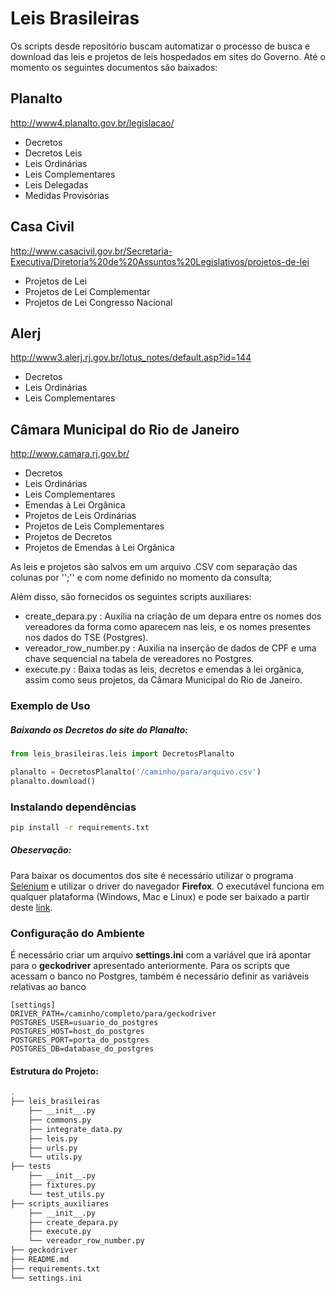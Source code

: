 # Leis Brasileiras

Os scripts desde repositório buscam automatizar o processo de busca e download das leis e projetos de leis
hospedados em sites do Governo. Até o momento os seguintes documentos são baixados:

## Planalto
http://www4.planalto.gov.br/legislacao/

  - Decretos
  - Decretos Leis
  - Leis Ordinárias
  - Leis Complementares
  - Leis Delegadas
  - Medidas Provisórias

## Casa Civil
http://www.casacivil.gov.br/Secretaria-Executiva/Diretoria%20de%20Assuntos%20Legislativos/projetos-de-lei

   - Projetos de Lei
   - Projetos de Lei Complementar
   - Projetos de Lei Congresso Nacional


## Alerj
http://www3.alerj.rj.gov.br/lotus_notes/default.asp?id=144

  - Decretos
  - Leis Ordinárias
  - Leis Complementares

## Câmara Municipal do Rio de Janeiro
http://www.camara.rj.gov.br/

  - Decretos
  - Leis Ordinárias
  - Leis Complementares
  - Emendas à Lei Orgânica
  - Projetos de Leis Ordinárias
  - Projetos de Leis Complementares
  - Projetos de Decretos
  - Projetos de Emendas à Lei Orgânica


As leis e projetos são salvos em um arquivo .CSV com separação das colunas por '';'' e com nome definido no momento da consulta;

Além disso, são fornecidos os seguintes scripts auxiliares:
  - create_depara.py : Auxilia na criação de um depara entre os nomes dos vereadores da forma como aparecem nas leis, e os nomes presentes nos dados do TSE (Postgres).
  - vereador_row_number.py : Auxilia na inserção de dados de CPF e uma chave sequencial na tabela de vereadores no Postgres.
  - execute.py : Baixa todas as leis, decretos e emendas à lei orgânica, assim como seus projetos, da Câmara Municipal do Rio de Janeiro.

### Exemplo de Uso
##### Baixando os Decretos do site do Planalto: 
```python
from leis_brasileiras.leis import DecretosPlanalto

planalto = DecretosPlanalto('/caminho/para/arquivo.csv')
planalto.download()
```

### Instalando dependências

```bash
pip install -r requirements.txt
```

##### Obeservação:
Para baixar os documentos dos site é necessário utilizar o programa
[Selenium](https://www.seleniumhq.org/) e utilizar o driver do navegador **Firefox**. O executável funciona em qualquer plataforma (Windows, Mac e Linux) e pode ser baixado a partir deste [link](https://github.com/mozilla/geckodriver/releases).

### Configuração do Ambiente
É necessário criar um arquivo **settings.ini** com a variável que irá apontar para o 
**geckodriver** apresentado anteriormente.
Para os scripts que acessam o banco no Postgres, também é necessário definir as variáveis relativas ao banco

```
[settings]
DRIVER_PATH=/caminho/completo/para/geckodriver
POSTGRES_USER=usuario_do_postgres
POSTGRES_HOST=host_do_postgres
POSTGRES_PORT=porta_do_postgres
POSTGRES_DB=database_do_postgres
```

#### Estrutura do Projeto:
```bash
.
├── leis_brasileiras
    ├── __init__.py
    ├── commons.py
    ├── integrate_data.py
    ├── leis.py
    ├── urls.py
    └── utils.py
├── tests
    ├── __init__.py
    ├── fixtures.py
    └── test_utils.py
├── scripts_auxiliares
    ├── __init__.py
    ├── create_depara.py
    ├── execute.py
    └── vereador_row_number.py
├── geckodriver
├── README.md
├── requirements.txt
└── settings.ini
```
